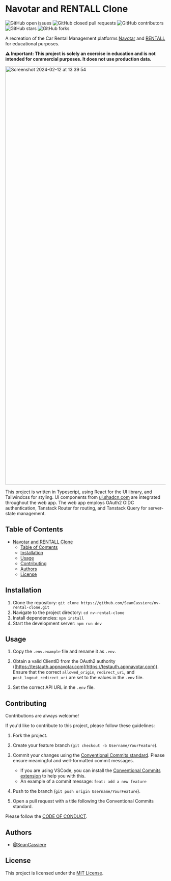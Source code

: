 # Navotar and RENTALL Clone

![GitHub open issues](https://img.shields.io/github/issues/SeanCassiere/nv-rental-clone)
![GitHub closed pull requests](https://img.shields.io/github/issues-pr-closed/SeanCassiere/nv-rental-clone)
![GitHub contributors](https://img.shields.io/github/contributors/SeanCassiere/nv-rental-clone)
![GitHub stars](https://img.shields.io/github/stars/SeanCassiere/nv-rental-clone?style=social)
![GitHub forks](https://img.shields.io/github/forks/SeanCassiere/nv-rental-clone?style=social)

A recreation of the Car Rental Management platforms [Navotar](https://navotar.com) and [RENTALL](https://rentallsoftware.com) for educational purposes.

**⚠️ Important: This project is solely an exercise in education and is not intended for commercial purposes. It does not use production data.**

<img width="1314" alt="Screenshot 2024-02-12 at 13 39 54" src="https://github.com/SeanCassiere/nv-rental-clone/assets/33615041/60716a00-f99c-4eac-9194-a786e27e5ed0">

This project is written in Typescript, using React for the UI library, and Tailwindcss for styling. UI components from [ui.shadcn.com](https://ui.shadcn.com) are integrated throughout the web app. The web app employs OAuth2 OIDC authentication, Tanstack Router for routing, and Tanstack Query for server-state management.

## Table of Contents

- [Navotar and RENTALL Clone](#navotar-and-rentall-clone)
  - [Table of Contents](#table-of-contents)
  - [Installation](#installation)
  - [Usage](#usage)
  - [Contributing](#contributing)
  - [Authors](#authors)
  - [License](#license)

## Installation

1. Clone the repository: `git clone https://github.com/SeanCassiere/nv-rental-clone.git`
2. Navigate to the project directory: `cd nv-rental-clone`
3. Install dependencies: `npm install`
4. Start the development server: `npm run dev`

## Usage

1. Copy the `.env.example` file and rename it as `.env`.

2. Obtain a valid ClientID from the OAuth2 authority ([https://testauth.appnavotar.com](https://testauth.appnavotar.com)). Ensure that the correct `allowed_origin`, `redirect_uri`, and `post_logout_redirect_uri` are set to the values in the `.env` file.

3. Set the correct API URL in the `.env` file.

## Contributing

Contributions are always welcome!

If you'd like to contribute to this project, please follow these guidelines:

1. Fork the project.
2. Create your feature branch (`git checkout -b Username/YourFeature`).
3. Commit your changes using the [Conventional Commits standard](https://www.conventionalcommits.org/). Please ensure meaningful and well-formatted commit messages.

   - If you are using VSCode, you can install the [Conventional Commits extension](https://marketplace.visualstudio.com/items?itemName=vivaxy.vscode-conventional-commits) to help you with this.
   - An example of a commit message: `feat: add a new feature`

4. Push to the branch (`git push origin Username/YourFeature`).
5. Open a pull request with a title following the Conventional Commits standard.

Please follow the [CODE OF CONDUCT](CODE_OF_CONDUCT.md).

## Authors

- [@SeanCassiere](https://www.github.com/SeanCassiere)

## License

This project is licensed under the [MIT License](LICENSE).
